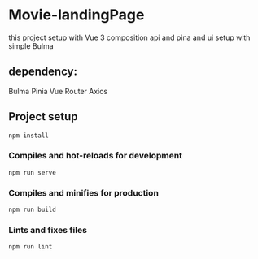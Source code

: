 # Movie-landingPage
this project setup with Vue 3 composition api and pina 
and ui setup with simple Bulma
## dependency:
Bulma
Pinia
Vue Router
Axios 

## Project setup
```
npm install
```

### Compiles and hot-reloads for development
```
npm run serve
```

### Compiles and minifies for production
```
npm run build
```

### Lints and fixes files
```
npm run lint
```

